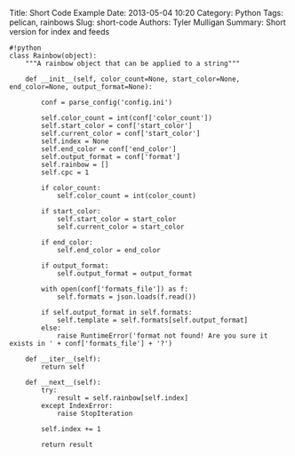 Title: Short Code Example
Date: 2013-05-04 10:20
Category: Python
Tags: pelican, rainbows
Slug: short-code
Authors: Tyler Mulligan
Summary: Short version for index and feeds

    #!python
    class Rainbow(object):
        """A rainbow object that can be applied to a string"""
    
        def __init__(self, color_count=None, start_color=None, end_color=None, output_format=None):
    
            conf = parse_config('config.ini')
    
            self.color_count = int(conf['color_count'])
            self.start_color = conf['start_color']
            self.current_color = conf['start_color']
            self.index = None
            self.end_color = conf['end_color']
            self.output_format = conf['format']
            self.rainbow = []
            self.cpc = 1
    
            if color_count:
                self.color_count = int(color_count)
    
            if start_color:
                self.start_color = start_color
                self.current_color = start_color
    
            if end_color:
                self.end_color = end_color
    
            if output_format:
                self.output_format = output_format
    
            with open(conf['formats_file']) as f:
                self.formats = json.loads(f.read())
    
            if self.output_format in self.formats:
                self.template = self.formats[self.output_format]
            else:
                raise RuntimeError('format not found! Are you sure it exists in ' + conf['formats_file'] + '?')
    
        def __iter__(self):
            return self
    
        def __next__(self):
            try:
                result = self.rainbow[self.index]
            except IndexError:
                raise StopIteration
    
            self.index += 1
    
            return result
